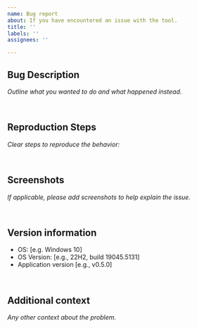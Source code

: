 ```yaml
---
name: Bug report
about: If you have encountered an issue with the tool.
title: ''
labels: ''
assignees: ''

---
```


## Bug Description
*Outline what you wanted to do and what happened instead.*


‎
## Reproduction Steps
*Clear steps to reproduce the behavior:*


‎
## Screenshots
*If applicable, please add screenshots to help explain the issue.*


‎
## Version information
 - OS: [e.g. Windows 10]
 - OS Version: [e.g., 22H2, build 19045.5131]
 - Application version [e.g., v0.5.0]

‎
## Additional context
*Any other context about the problem.*


‎
